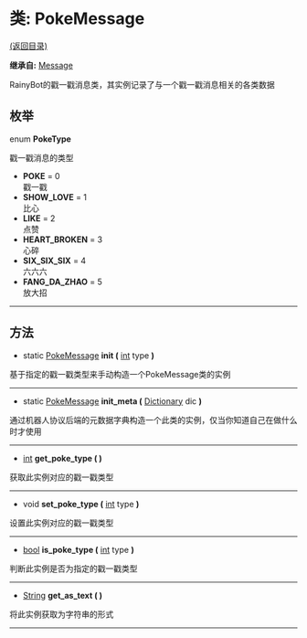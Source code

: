 # 类: PokeMessage

[(返回目录)](./)

**继承自:** [Message](Message.md)

RainyBot的戳一戳消息类，其实例记录了与一个戳一戳消息相关的各类数据

## 枚举

enum **PokeType**

戳一戳消息的类型

* **POKE** = 0\
  戳一戳
* **SHOW\_LOVE** = 1\
  比心
* **LIKE** = 2\
  点赞
* **HEART\_BROKEN** = 3\
  心碎
* **SIX\_SIX\_SIX** = 4\
  六六六
* **FANG\_DA\_ZHAO** = 5\
  放大招

***

## 方法

* static [PokeMessage](PokeMessage.md) **init (** [int](https://docs.godotengine.org/en/latest/classes/class\_int.html) type **)**

基于指定的戳一戳类型来手动构造一个PokeMessage类的实例

***

* static [PokeMessage](PokeMessage.md) **init\_meta (** [Dictionary](https://docs.godotengine.org/en/latest/classes/class\_dictionary.html) dic **)**

通过机器人协议后端的元数据字典构造一个此类的实例，仅当你知道自己在做什么时才使用

***

* [int](https://docs.godotengine.org/en/latest/classes/class\_int.html) **get\_poke\_type ( )**

获取此实例对应的戳一戳类型

***

* void **set\_poke\_type (** [int](https://docs.godotengine.org/en/latest/classes/class\_int.html) type **)**

设置此实例对应的戳一戳类型

***

* [bool](https://docs.godotengine.org/en/latest/classes/class\_bool.html) **is\_poke\_type (** [int](https://docs.godotengine.org/en/latest/classes/class\_int.html) type **)**

判断此实例是否为指定的戳一戳类型

***

* [String](https://docs.godotengine.org/en/latest/classes/class\_string.html) **get\_as\_text ( )**

将此实例获取为字符串的形式

***
